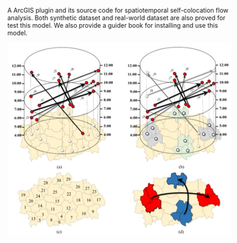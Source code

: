 A ArcGIS plugin and its source code for spatiotemporal self-colocation flow analysis. Both synthetic dataset and real-world dataset are also proved for test this model. We also provide a guider book for installing and use this model.

![Figure.1](https://github.com/gissuifeng/ST-SCLF/blob/master/Storage_images/Figure1.jpg)
